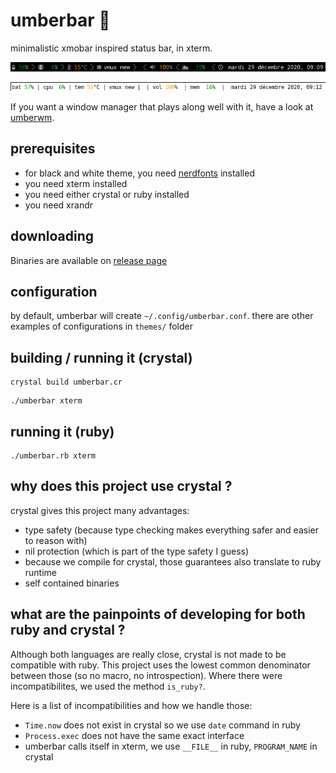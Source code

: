 # umberbar 🐏  

minimalistic xmobar inspired status bar, in xterm. 

![black theme](themes/black.png)

![white theme](themes/white-no-nerd.png)

If you want a window manager that plays along well with it, have a look at [umberwm](https://github.com/yazgoo/umberwm/).

## prerequisites 

- for black and white theme, you need [nerdfonts](https://www.nerdfonts.com/) installed
- you need xterm installed
- you need either crystal or ruby installed
- you need xrandr

## downloading

Binaries are available on [release page](https://github.com/yazgoo/umberbar/releases)

## configuration

by default, umberbar will create `~/.config/umberbar.conf`.
there are other examples of configurations in `themes/` folder

## building / running it (crystal)

```
crystal build umberbar.cr
```

```
./umberbar xterm
```

## running it (ruby)

```
./umberbar.rb xterm
```
## why does this project use crystal ?

crystal gives this project many advantages:

- type safety (because type checking makes everything safer and easier to reason with)
- nil protection (which is part of the type safety I guess)
- because we compile for crystal, those guarantees also translate to ruby runtime
- self contained binaries

## what are the painpoints of developing for both ruby and crystal ?

Although both languages are really close, crystal is not made to be compatible with ruby.
This project uses the lowest common denominator between those (so no macro, no introspection).
Where there were incompatibilites, we used the method `is_ruby?`.

Here is a list of incompatibilities and how we handle those:

  - `Time.now` does not exist in crystal so we use `date` command in ruby
  - `Process.exec` does not have the same exact interface
  - umberbar calls itself in xterm, we use `__FILE__` in ruby, `PROGRAM_NAME` in crystal
